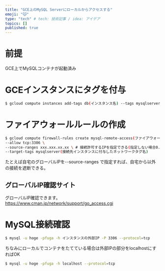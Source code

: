 ```yaml
---
title: "GCE上のMySQL Serverにローカルからアクセスする"
emoji: "😽"
type: "tech" # tech: 技術記事 / idea: アイデア
topics: []
published: true
---
```


# 前提
GCE上でMySQLコンテナが起動済み

# GCEインスタンスにタグを付与

```sh
$ gcloud compute instances add-tags db(インスタンス名) --tags mysqlserver(タグ名) --zone asia-northeast1-b
```

# ファイアウォールルールの作成

```sh
$ gcloud compute firewall-rules create mysql-remote-access(ファイアウォールルール名) \
--allow tcp:3306 \
--source-ranges xxx.xxx.xx.xx \ # 接続許可するIPを指定できる(指定しない場合0.0.0.0/0となる)
--target-tags mysqlserver(接続先インスタンスに付与したネットワークタグ名)
```


たとえば自宅のグローバルIPを--source-ranges で指定すれば、自宅から以外の接続を遮断できる。

## グローバルIP確認サイト
グローバルIP確認できます。
https://www.cman.jp/network/support/go_access.cgi


# MySQL接続確認
```sh
$ mysql -u hoge -pfuga -h インスタンスの外部IP -P 3306 --protocol=tcp
```

ちなみにローカルでコンテナをたてている場合は外部IPの部分をlocalhostにすればOK

```sh
$ mysql -u hoge -pfuga -h localhost --protocol=tcp
```